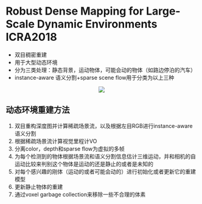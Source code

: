 # Robust Dense Mapping for Large-Scale Dynamic Environments ICRA2018

* 双目稠密重建 
* 用于大型动态环境
* 分为三类处理：静态背景，运动物体，可能会动的物体（如路边停泊的汽车）
* instance-aware 语义分割+sparse scene flow用于分类为以上三种

<div align="center">
<img src="https://i.loli.net/2018/06/05/5b15f8d6c5b94.png"  />
</div>

## 动态环境重建方法

1. 双目重构深度图并计算稀疏场景流，以及根据左目RGB进行instance-aware语义分割
2. 根据稀疏场景流计算视觉里程计VO
3. 分离color，depth和sparse flow为虚拟的多帧
4. 为每个检测到的物体根据场景流和语义分割信息估计三维运动，并和相机的自运动比较来判别这个物体是运动的还是静止的或者是未知的
5. 对每个感兴趣的刚体（运动的或者可能会动的）进行初始化或者更新它的重建模型
6. 更新静止物体的重建
7. 通过voxel garbage collection来移除一些不合理的体素
